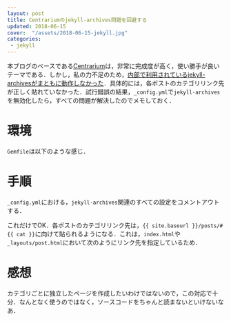 ```yaml
---
layout: post
title: Centrariumのjekyll-archives問題を回避する
updated: 2018-06-15
cover:  "/assets/2018-06-15-jekyll.jpg"
categories:
 - jekyll
---
```


本ブログのベースである[Centrarium](https://github.com/bencentra/centrarium)は，非常に完成度が高く，使い勝手が良いテーマである．しかし，私の力不足のため，[内部で利用されているjekyll-archivesがまともに動作しなかった](https://haltaro.github.io/2018/02/11/theme-change)．具体的には，各ポストのカテゴリリンク先が正しく貼れていなかった．試行錯誤の結果，`_config.yml`で`jekyll-archives`を無効化したら，すべての問題が解決したのでメモしておく．

# 環境

`Gemfile`は以下のような感じ．

# 手順

`_config.yml`における，`jekyll-archives`関連のすべての設定をコメントアウトする．

<script src="https://gist.github.com/haltaro/43b5d125344d139b15eb51c1177e21ed.js"></script>

これだけでOK．各ポストのカテゴリリンク先は，`{{ site.baseurl }}/posts/#{{ cat }}`に向けて貼られるようになる．これは，`index.html`や`_layouts/post.html`において次のようにリンク先を指定しているため．

<script src="https://gist.github.com/haltaro/78b00c5d648473f1546f6ca677ec7135.js"></script>

# 感想

カテゴリごとに独立したページを作成したいわけではないので，この対応で十分．なんとなく使うのではなく，ソースコードをちゃんと読まないといけないなあ．
